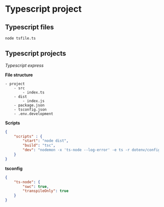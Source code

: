 # Typescript project

## Typescript files

```sh
node tsfile.ts
```

## Typescript projects

*Typescript express*

**File structure**

```
- project
    - src
        - index.ts
    - dist
        - index.js
    - package.json
    - tsconfig.json
    - .env.development
```

**Scripts**

```json
{
    "scripts" : {
        "start": "node dist",
        "build": "tsc",
        "dev": "nodemon -x 'ts-node --log-error' -e ts -r dotenv/config src/index.ts dotenv_config_path=.env.development"
    }
}
```

**tsconfig**

```json
{
    "ts-node": {
        "swc": true,
        "transpileOnly": true
    }
}
```
